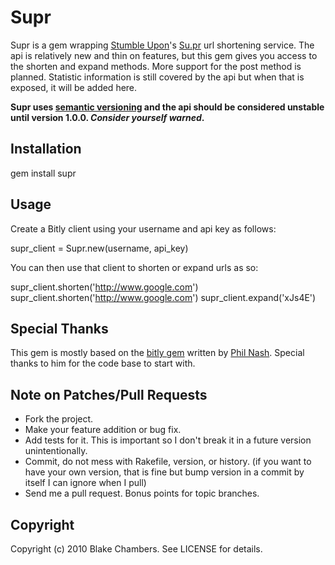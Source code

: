 Supr
====

Supr is a gem wrapping [Stumble Upon][su]'s [Su.pr][supr] url shortening service.  The api is relatively new 
and thin on features, but this gem gives you access to the shorten and expand methods.  More 
support for the post method is planned.  Statistic information is still covered by the api 
but when that is exposed, it will be added here. 

**Supr uses [semantic versioning][semvar] and the api should be considered unstable until version 1.0.0. 
*Consider yourself warned*.**

Installation
------------

gem install supr

Usage
-----

Create a Bitly client using your username and api key as follows:

supr\_client = Supr.new(username, api_key)

You can then use that client to shorten or expand urls as so:

supr\_client.shorten('http://www.google.com')
supr\_client.shorten('http://www.google.com')
supr\_client.expand('xJs4E')

Special Thanks
--------------

This gem is mostly based on the [bitly gem][bitly] written by [Phil Nash][phil].  Special
thanks to him for the code base to start with.  

Note on Patches/Pull Requests
-----------------------------

* Fork the project.
* Make your feature addition or bug fix.
* Add tests for it. This is important so I don't break it in a
  future version unintentionally.
* Commit, do not mess with Rakefile, version, or history.
  (if you want to have your own version, that is fine but bump version in a commit 
  by itself I can ignore when I pull)
* Send me a pull request. Bonus points for topic branches.

Copyright
---------

Copyright (c) 2010 Blake Chambers. See LICENSE for details.

[phil]: "http://github.com/philnash"
[bitly]: "http://github.com/philnash/bitly"
[semvar]: "http://semver.org/" 
[su]: "http://www.stumbleupon.com/" "Stumble Upon"
[supr]: "http://su.pr/" "Su.pr"